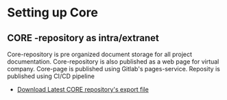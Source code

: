 # Setting up Core 



## CORE -repository as intra/extranet 


Core-repository is pre organized document storage for all project documentation. 
Core-repository is also published as a web page for virtual company. Core-page is 
published using Gitlab's pages-service. Reposity is published using CI/CD pipeline

* [Download Latest CORE repository's export file](https://www.dropbox.com/s/8b2bhwaj6dtxptv/latest-core-export.tar?dl=1)
